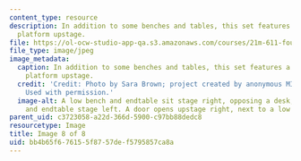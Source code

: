 ```yaml
---
content_type: resource
description: In addition to some benches and tables, this set features a low elevated
  platform upstage.
file: https://ol-ocw-studio-app-qa.s3.amazonaws.com/courses/21m-611-foundations-of-theater-practice-fall-2009/bb4b65f676155f8757def5795857ca8a_IMG_0591.jpg
file_type: image/jpeg
image_metadata:
  caption: In addition to some benches and tables, this set features a low elevated
    platform upstage.
  credit: 'Credit: Photo by Sara Brown; project created by anonymous MIT students.
    Used with permission.'
  image-alt: A low bench and endtable sit stage right, opposing a desk, small bench
    and endtable stage left. A door opens upstage right, next to a low wide riser.
parent_uid: c3723058-a22d-366d-5900-c97bb88dedc8
resourcetype: Image
title: Image 8 of 8
uid: bb4b65f6-7615-5f87-57de-f5795857ca8a
---
```

